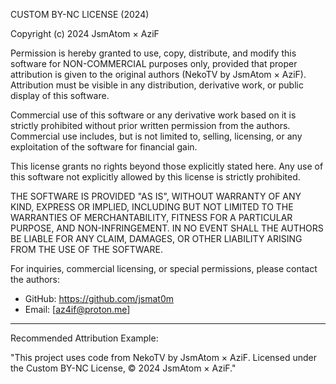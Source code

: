 CUSTOM BY-NC LICENSE (2024)

Copyright (c) 2024 JsmAtom × AziF

Permission is hereby granted to use, copy, distribute, and modify this software for NON-COMMERCIAL purposes only, provided that proper attribution is given to the original authors (NekoTV by JsmAtom × AziF). Attribution must be visible in any distribution, derivative work, or public display of this software.

Commercial use of this software or any derivative work based on it is strictly prohibited without prior written permission from the authors. Commercial use includes, but is not limited to, selling, licensing, or any exploitation of the software for financial gain.

This license grants no rights beyond those explicitly stated here. Any use of this software not explicitly allowed by this license is strictly prohibited.

THE SOFTWARE IS PROVIDED "AS IS", WITHOUT WARRANTY OF ANY KIND, EXPRESS OR IMPLIED, INCLUDING BUT NOT LIMITED TO THE WARRANTIES OF MERCHANTABILITY, FITNESS FOR A PARTICULAR PURPOSE, AND NON-INFRINGEMENT. IN NO EVENT SHALL THE AUTHORS BE LIABLE FOR ANY CLAIM, DAMAGES, OR OTHER LIABILITY ARISING FROM THE USE OF THE SOFTWARE.

For inquiries, commercial licensing, or special permissions, please contact the authors:

- GitHub: https://github.com/jsmat0m
- Email: [az4if@proton.me]

---

Recommended Attribution Example:

"This project uses code from NekoTV by JsmAtom × AziF. Licensed under the Custom BY-NC License, © 2024 JsmAtom × AziF."

